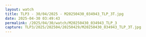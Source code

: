 ```yaml
---
layout: watch
title: TLP3 - 30/04/2025 - M20250430_034943_TLP_3T.jpg
date: 2025-04-30 03:49:43
permalink: /2025/04/30/watch/M20250430_034943_TLP_3
capture: TLP3/2025/202504/20250429/M20250430_034943_TLP_3T.jpg
---
```

